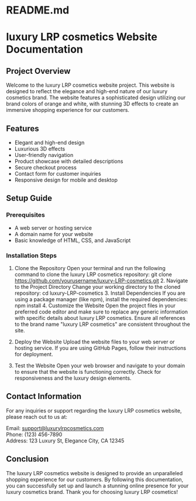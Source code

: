 # README.md

# luxury LRP cosmetics Website Documentation

## Project Overview

Welcome to the luxury LRP cosmetics website project. This website is designed to reflect the elegance and high-end nature of our luxury cosmetics brand. The website features a sophisticated design utilizing our brand colors of orange and white, with stunning 3D effects to create an immersive shopping experience for our customers.

## Features

- Elegant and high-end design
- Luxurious 3D effects
- User-friendly navigation
- Product showcase with detailed descriptions
- Secure checkout process
- Contact form for customer inquiries
- Responsive design for mobile and desktop

## Setup Guide

### Prerequisites

- A web server or hosting service
- A domain name for your website
- Basic knowledge of HTML, CSS, and JavaScript

### Installation Steps

1. Clone the Repository
   Open your terminal and run the following command to clone the luxury LRP cosmetics repository:
   git clone https://github.com/yourusername/luxury-LRP-cosmetics.git
   2. Navigate to the Project Directory
   Change your working directory to the cloned repository:
   cd luxury-LRP-cosmetics
   3. Install Dependencies
   If you are using a package manager (like npm), install the required dependencies:
   npm install
   4. Customize the Website
   Open the project files in your preferred code editor and make sure to replace any generic information with specific details about luxury LRP cosmetics. Ensure all references to the brand name "luxury LRP cosmetics" are consistent throughout the site.

5. Deploy the Website
   Upload the website files to your web server or hosting service. If you are using GitHub Pages, follow their instructions for deployment.

6. Test the Website
   Open your web browser and navigate to your domain to ensure that the website is functioning correctly. Check for responsiveness and the luxury design elements.

## Contact Information

For any inquiries or support regarding the luxury LRP cosmetics website, please reach out to us at:

Email: support@luxurylrpcosmetics.com  
Phone: (123) 456-7890  
Address: 123 Luxury St, Elegance City, CA 12345

## Conclusion

The luxury LRP cosmetics website is designed to provide an unparalleled shopping experience for our customers. By following this documentation, you can successfully set up and launch a stunning online presence for your luxury cosmetics brand. Thank you for choosing luxury LRP cosmetics!